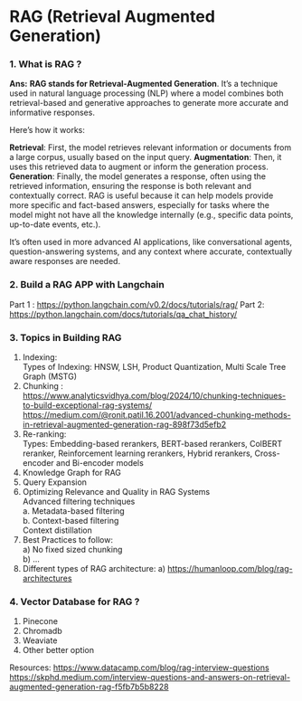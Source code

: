 # RAG (Retrieval Augmented Generation)

### 1. What is RAG ?
**Ans:** **RAG stands for Retrieval-Augmented Generation**. It’s a technique used in natural language processing (NLP) where a model combines both retrieval-based and generative approaches to generate more accurate and informative responses.

Here’s how it works:

**Retrieval**: First, the model retrieves relevant information or documents from a large corpus, usually based on the input query.
**Augmentation**: Then, it uses this retrieved data to augment or inform the generation process.
**Generation**: Finally, the model generates a response, often using the retrieved information, ensuring the response is both relevant and contextually correct.
RAG is useful because it can help models provide more specific and fact-based answers, especially for tasks where the model might not have all the knowledge internally (e.g., specific data points, up-to-date events, etc.).

It’s often used in more advanced AI applications, like conversational agents, question-answering systems, and any context where accurate, contextually aware responses are needed.


### 2. Build a RAG APP with Langchain
Part 1 : https://python.langchain.com/v0.2/docs/tutorials/rag/
Part 2: https://python.langchain.com/docs/tutorials/qa_chat_history/

### 3. Topics in Building RAG
1. Indexing:    
   Types of Indexing: HNSW, LSH, Product Quantization, Multi Scale Tree Graph (MSTG)   
2. Chunking :   
      https://www.analyticsvidhya.com/blog/2024/10/chunking-techniques-to-build-exceptional-rag-systems/   
      https://medium.com/@ronit.patil.16.2001/advanced-chunking-methods-in-retrieval-augmented-generation-rag-898f73d5efb2   
3. Re-ranking:     
   Types: Embedding-based rerankers, BERT-based rerankers, ColBERT reranker, Reinforcement learning rerankers, Hybrid rerankers, Cross-encoder and Bi-encoder models    
4. Knowledge Graph for RAG    
5. Query Expansion   
6. Optimizing Relevance and Quality in RAG Systems   
      Advanced filtering techniques   
            a. Metadata-based filtering   
            b. Context-based filtering    
      Context distillation    
7. Best Practices to follow:    
   a) No fixed sized chunking    
   b) ...   
8. Different types of RAG architecture:
   a) https://humanloop.com/blog/rag-architectures      

### 4. Vector Database for RAG ?
1. Pinecone
2. Chromadb
3. Weaviate
4. Other better option


Resources:
https://www.datacamp.com/blog/rag-interview-questions
https://skphd.medium.com/interview-questions-and-answers-on-retrieval-augmented-generation-rag-f5fb7b5b8228
